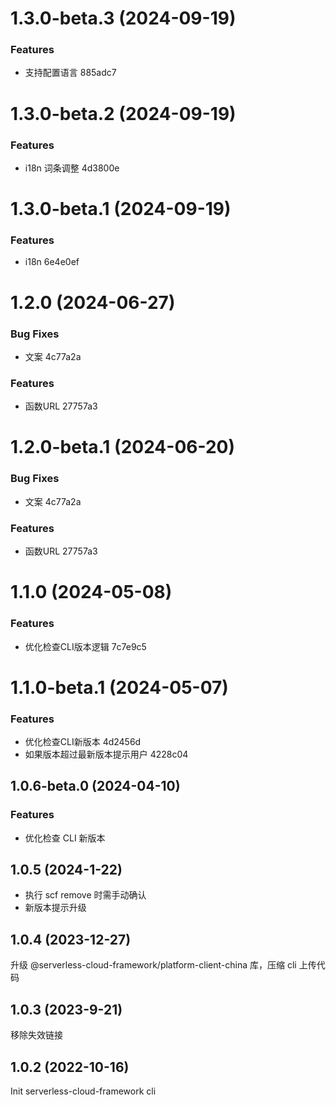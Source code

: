# 1.3.0-beta.3 (2024-09-19)


### Features

* 支持配置语言 885adc7

# 1.3.0-beta.2 (2024-09-19)


### Features

* i18n 词条调整 4d3800e

# 1.3.0-beta.1 (2024-09-19)


### Features

* i18n 6e4e0ef

# 1.2.0 (2024-06-27)


### Bug Fixes

* 文案 4c77a2a


### Features

* 函数URL 27757a3

# 1.2.0-beta.1 (2024-06-20)


### Bug Fixes

* 文案 4c77a2a


### Features

* 函数URL 27757a3

# 1.1.0 (2024-05-08)


### Features

* 优化检查CLI版本逻辑 7c7e9c5

# 1.1.0-beta.1 (2024-05-07)


### Features

* 优化检查CLI新版本 4d2456d
* 如果版本超过最新版本提示用户 4228c04

## 1.0.6-beta.0 (2024-04-10)

### Features

- 优化检查 CLI 新版本

## 1.0.5 (2024-1-22)

- 执行 scf remove 时需手动确认
- 新版本提示升级

## 1.0.4 (2023-12-27)

升级 @serverless-cloud-framework/platform-client-china 库，压缩 cli 上传代码

## 1.0.3 (2023-9-21)

移除失效链接

## 1.0.2 (2022-10-16)

Init serverless-cloud-framework cli
